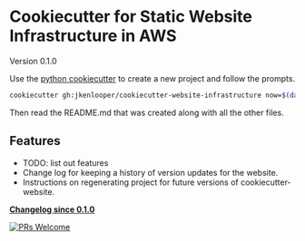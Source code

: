 # Cookiecutter for Static Website Infrastructure in AWS

Version 0.1.0 <!-- Update cookiecutter.json generated_by_cookiecutter_website_version value as well. -->

Use the [python cookiecutter](https://github.com/cookiecutter/cookiecutter) to
create a new project and follow the prompts.

```bash
cookiecutter gh:jkenlooper/cookiecutter-website-infrastructure now=$(date --iso-8601 --utc)
```

Then read the README.md that was created along with all the other files.

## Features

- TODO: list out features
- Change log for keeping a history of version updates for the website.
- Instructions on regenerating project for future versions of cookiecutter-website.

**[Changelog since 0.1.0](CHANGELOG.md)**

[![PRs Welcome](https://img.shields.io/badge/PRs-welcome-brightgreen.svg?style=flat-square)](http://makeapullrequest.com)
